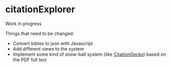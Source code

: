 # citationExplorer
Work in progress

Things that need to be changed:
- Convert bibtex to json with Javascript
- Add different views to the system
- Implement some kind of snow-ball system (like [CitationGecko](http://citationgecko.com/)) based on the PDF full text
